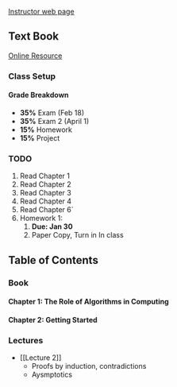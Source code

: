 [Instructor web page](https://web.eecs.utk.edu/~mlangsto/courses/cs581/)
## Text Book
[Online Resource ](https://github.com/Maria4lexzy/LeetCodeTraining/blob/main/Introduction.to.Algorithms.4th.Leiserson.Stein.Rivest.Cormen.MIT.Press.9780262046305.EBooksWorld.ir.pdf)
### Class Setup
#### Grade Breakdown
- **35%** Exam (Feb 18)
- **35%** Exam 2 (April 1)
- **15%** Homework
- **15%** Project

### TODO
1. Read Chapter 1
2. Read Chapter 2
3. Read Chapter 3
4. Read Chapter 4
5. Read Chapter 6`
6. Homework 1:
	1. **Due: Jan 30**
	2. Paper Copy, Turn in In class


## Table of Contents

### Book
#### Chapter 1: The Role of Algorithms in Computing

#### Chapter 2: Getting Started

### Lectures
- [[Lecture 2]]
	- Proofs by induction, contradictions
	- Aysmptotics